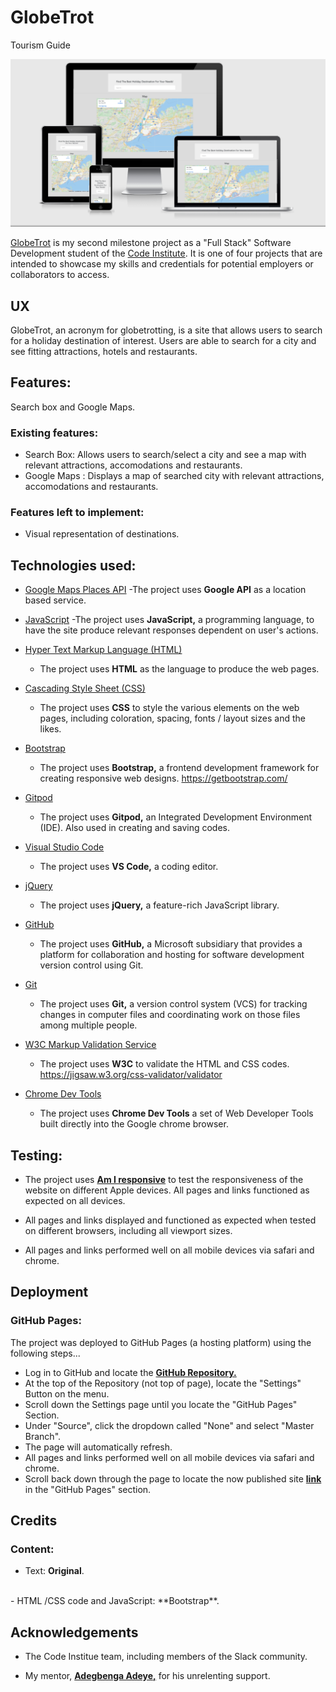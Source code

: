 # GlobeTrot
Tourism Guide

<img src="assets/images/GlobeTrot.PNG" style="margin: 0;">


<a href="https://denaman.github.io/GlobeTrot/">GlobeTrot</a> is my second milestone project as a "Full Stack" Software Development student of the <a href="https://codeinstitute.net/">Code Institute</a>. It is one of four 
projects that are intended to showcase my skills and credentials for potential employers or collaborators to access.


## UX

GlobeTrot, an acronym for globetrotting, is a site that allows users to search for a holiday destination of interest. Users are able to search for a city and see fitting attractions, hotels and restaurants.

## Features:

Search box and Google Maps.

### Existing features:
- Search Box: Allows users to search/select a city and see a map with relevant attractions, accomodations and restaurants.
- Google Maps : Displays a map of searched city with relevant attractions, accomodations and restaurants.

### Features left to implement:
- Visual representation of destinations.


## Technologies used:

- [Google Maps Places API](https://cloud.google.com/maps-platform/)
    -The project uses **Google API** as a location based service.

- [JavaScript](https://www.javascript.com/)
    -The project uses **JavaScript,** a programming language, to have the site produce relevant responses dependent on user's actions.
    
- [Hyper Text Markup Language (HTML)](https://developer.mozilla.org/en-US/docs/Web/HTML)
    - The project uses **HTML** as the language to produce the web pages.

- [Cascading Style Sheet (CSS)](https://www.w3.org/Style/CSS/Overview.en.html)
    - The project uses **CSS** to style the various elements on the web pages, including coloration, spacing, fonts / layout sizes and the likes.

- [Bootstrap](https://https://getbootstrap.com/)
    - The project uses **Bootstrap,** a frontend development framework for creating responsive web designs.
    https://getbootstrap.com/

- [Gitpod](https://www.gitpod.io/)
    - The project uses **Gitpod,** an Integrated Development Environment (IDE). Also used in creating and saving codes.

- [Visual Studio Code](https://code.visualstudio.com/learn/)
    - The project uses **VS Code,** a coding editor.

- [jQuery](https://jquery.com/)
    - The project uses **jQuery,** a feature-rich JavaScript library.

- [GitHub]( https://github)
    - The project uses **GitHub,** a Microsoft subsidiary that provides a platform for collaboration and hosting for software development version control using Git.

- [Git](https://git-scm.com/)
    - The project uses **Git,** a version control system (VCS) for tracking changes in computer files and coordinating work on those files among multiple people.

- [W3C Markup Validation Service](https://validator.w3.org/)
    - The project uses **W3C** to validate the HTML and CSS codes. https://jigsaw.w3.org/css-validator/validator

- [Chrome Dev Tools](https://developers.google.com/web/tools/chrome-devtools)
    - The project uses **Chrome Dev Tools** a set of Web Developer Tools built directly into the Google chrome browser.


## Testing:

- The project uses <a href="http://ami.responsivedesign.is/">**Am I responsive**</a> to test the responsiveness of the website on different Apple devices.
  All pages and links functioned as expected on all devices.

- All pages and links displayed and functioned as expected when tested on different browsers, including all viewport sizes.

- All pages and links performed well on all mobile devices via safari and chrome.


## Deployment

### GitHub Pages:
The project was deployed to GitHub Pages (a hosting platform) using the following steps...

- Log in to GitHub and locate the <a href="https://github.com/">**GitHub Repository.**</a>
- At the top of the Repository (not top of page), locate the "Settings" Button on the menu.
- Scroll down the Settings page until you locate the "GitHub Pages" Section.
- Under "Source", click the dropdown called "None" and select "Master Branch".
- The page will automatically refresh.
- All pages and links performed well on all mobile devices via safari and chrome.
- Scroll back down through the page to locate the now published site <a href="https://denaman.github.io/GlobeTrot/">**link**</a>  in the "GitHub Pages" section.


## Credits

### Content:
- Text: **Original**.
<br>
- HTML /CSS code and JavaScript: **Bootstrap**.


## Acknowledgements

- The Code Institue team, including members of the Slack community.

- My mentor, <a href="https://github.com/deye9">**Adegbenga Adeye,**</a> for his unrelenting support.
